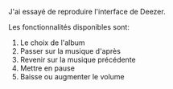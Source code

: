 J'ai essayé de reproduire l'interface de Deezer.

Les fonctionnalités disponibles sont: 
  1. Le choix de l'album
  2. Passer sur la musique d'après
  3. Revenir sur la musique précédente
  4. Mettre en pause
  5. Baisse ou augmenter le volume
